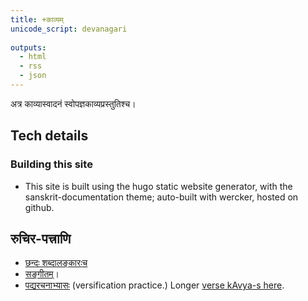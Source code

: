```yaml
---
title: +काव्यम्  
unicode_script: devanagari  
  
outputs:
  - html
  - rss
  - json
---
```

अत्र काव्यास्वादनं स्वोपज्ञकाव्यप्रस्तुतिश्च।

## Tech details
### Building this site
- This site is built using the hugo static website generator, with the sanskrit-documentation theme; auto-built with wercker, hosted on github.


## रुचिर-पत्त्राणि
- [छन्दः शब्दालङ्कारः](https://docs.google.com/spreadsheet/ccc?key=0Al_QBT-hoqqVdDhjNVRMTXdsdDVTZG9kcDIwVnhhN0E#gid=1)[च](https://docs.google.com/spreadsheet/ccc?key=0Al_QBT-hoqqVdDhjNVRMTXdsdDVTZG9kcDIwVnhhN0E#gid=1)
- [सङ्गीतम्](https://docs.google.com/spreadsheets/d/1VJPgfgzE6S2J18R7MO4YK4wWi-bQ4qiwP5ldJLKxuZM/edit#gid=0)।
- [पद्यरचनाभ्यासः](https://docs.google.com/spreadsheet/ccc?key=0Al_QBT-hoqqVdFBKZzVsM3VUREYzVzMxcHhGZDJYdHc#gid=0) (versification practice.) Longer [verse kAvya-s here](https://vishvAsa.github.io/kAvyam/).